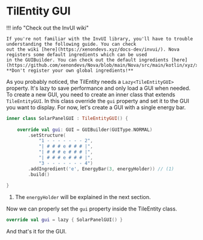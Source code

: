 # TilEntity GUI

!!! info "Check out the InvUI wiki"

    If you're not familiar with the InvUI library, you'll have to trouble understanding the following guide. You can check
    out the wiki [here](https://xenondevs.xyz/docs-dev/invui/). Nova registers some default ingredients which can be used
    in the GUIBuilder. You can check out the default ingredients [here](https://github.com/xenondevs/Nova/blob/main/Nova/src/main/kotlin/xyz/xenondevs/nova/ui/GlobalStructureIngredients.kt).
    **Don't register your own global ingredients!**

As you probably noticed, the TilEntity needs a ``Lazy<TileEntityGUI>`` property. It's lazy to save performance and only
load a GUI when needed. To create a new GUI, you need to create an inner class that extends ``TileEntityGUI``. In this
class override the ``gui`` property and set it to the GUI you want to display. For now, let's create a GUI with a single
energy bar.

```kotlin
inner class SolarPanelGUI : TileEntityGUI() {
    
    override val gui: GUI = GUIBuilder(GUIType.NORMAL)
        .setStructure(
            "1 - - - - - - - 2",
            "| # # # e # # # |",
            "| # # # e # # # |",
            "| # # # e # # # |",
            "3 - - - - - - - 4")
        .addIngredient('e', EnergyBar(3, energyHolder)) // (1)
        .build()
    
}
```

1. The ``energyHolder`` will be explained in the next section.

Now we can properly set the ``gui`` property inside the TileEntity class.

```kotlin
override val gui = lazy { SolarPanelGUI() }
```

And that's it for the GUI.
